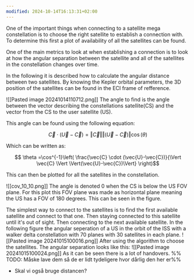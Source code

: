 ```yaml
---
modified: 2024-10-14T16:13:31+02:00
---
```

One of the important things when connecting to a satellite mega constellation is to choose the right satellite to establish a connection with. 
To determine this first a plot of availability of all the satellites can be found. 

One of the main metrics to look at when establishing a connection is to look at how the angular separation between the satellite and all of the satellites in the constellation changes over time. 

In the following it is described how to calculate the angular distance between two satellites. 
By knowing the Kepler orbital parameters, the 3D position of the satellites can be found in the ECI frame of refference. 

![[Pasted image 20241014110712.png]]
The angle to find is the angle between the vector describing the constellations satellite(CS) and the vector from the CS to the user satellite (US). 

This angle can be found using the following equation: 

$$\vec{C} \cdot (\vec{U}-\vec{C}) = \Vert\vec{C}\Vert \Vert(\vec{U}-\vec{C})\Vert \cos(\theta)$$

Which can be written as: 

$$ \theta  =\cos^{-1}\left( \frac{\vec{C} \cdot (\vec{U}-\vec{C})}{\Vert \vec{C} \Vert \Vert(\vec{U}-\vec{C})\Vert} \right)$$

This can then be plotted for all the satellites in the constellation. 

![[cov_10_10.png]]
The angle is denoted 0 when the CS is below the US FOV plane. 
For this plot this FOV plane was made as horizontal plane meaning the US has a FOV of 180 degrees. This can be seen in the figure.

The simplest way to connect to the satellites is to find the first available satellite and connect to that one. Then staying connected to this satellite until it's out of sight. Then connecting to the next available satellite. 
In the following figure the angular seperation of a US in the orbit of the ISS with a walker delta constellation with 70 planes with 30 satellites in each plane. 
![[Pasted image 20241015100016.png]]
After using the algorithm to choose the satellites. The angular separation looks like this:
![[Pasted image 20241015100024.png]]
As it can be seen there is a lot of handovers. 
%% TODO: Måske lave dem så de er lidt tydeligere hvor dårlig den her er%%


- Skal vi også bruge distancen?